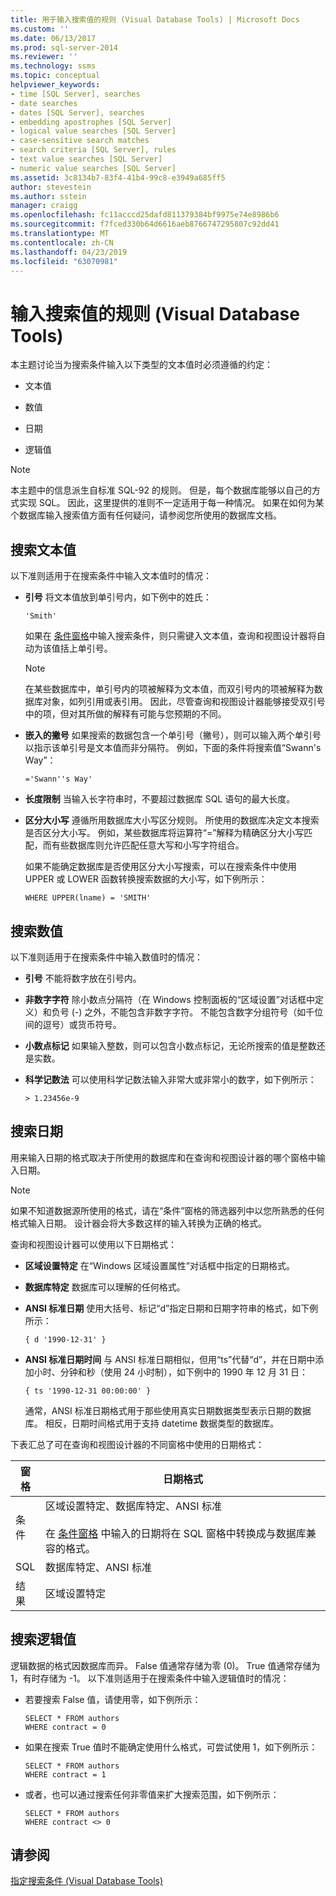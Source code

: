 ```yaml
---
title: 用于输入搜索值的规则 (Visual Database Tools) | Microsoft Docs
ms.custom: ''
ms.date: 06/13/2017
ms.prod: sql-server-2014
ms.reviewer: ''
ms.technology: ssms
ms.topic: conceptual
helpviewer_keywords:
- time [SQL Server], searches
- date searches
- dates [SQL Server], searches
- embedding apostrophes [SQL Server]
- logical value searches [SQL Server]
- case-sensitive search matches
- search criteria [SQL Server], rules
- text value searches [SQL Server]
- numeric value searches [SQL Server]
ms.assetid: 3c8134b7-83f4-41b4-99c8-e3949a685ff5
author: stevestein
ms.author: sstein
manager: craigg
ms.openlocfilehash: fc11acccd25dafd811379384bf9975e74e8986b6
ms.sourcegitcommit: f7fced330b64d6616aeb8766747295807c92dd41
ms.translationtype: MT
ms.contentlocale: zh-CN
ms.lasthandoff: 04/23/2019
ms.locfileid: "63070981"
---
```

# <a name="rules-for-entering-search-values-visual-database-tools"></a>输入搜索值的规则 (Visual Database Tools)
  本主题讨论当为搜索条件输入以下类型的文本值时必须遵循的约定：  
  
-   文本值  
  
-   数值  
  
-   日期  
  
-   逻辑值  
  
> [!NOTE]  
>  本主题中的信息派生自标准 SQL-92 的规则。 但是，每个数据库能够以自己的方式实现 SQL。 因此，这里提供的准则不一定适用于每一种情况。 如果在如何为某个数据库输入搜索值方面有任何疑问，请参阅您所使用的数据库文档。  
  
## <a name="searching-on-text-values"></a>搜索文本值  
 以下准则适用于在搜索条件中输入文本值时的情况：  
  
-   **引号** 将文本值放到单引号内，如下例中的姓氏：  
  
    ```  
    'Smith'  
    ```  
  
     如果在 [条件窗格](visual-database-tools.md)中输入搜索条件，则只需键入文本值，查询和视图设计器将自动为该值括上单引号。  
  
    > [!NOTE]  
    >  在某些数据库中，单引号内的项被解释为文本值，而双引号内的项被解释为数据库对象，如列引用或表引用。 因此，尽管查询和视图设计器能够接受双引号中的项，但对其所做的解释有可能与您预期的不同。  
  
-   **嵌入的撇号** 如果搜索的数据包含一个单引号（撇号），则可以输入两个单引号以指示该单引号是文本值而非分隔符。 例如，下面的条件将搜索值“Swann's Way”：  
  
    ```  
    ='Swann''s Way'  
    ```  
  
-   **长度限制** 当输入长字符串时，不要超过数据库 SQL 语句的最大长度。  
  
-   **区分大小写** 遵循所用数据库大小写区分规则。 所使用的数据库决定文本搜索是否区分大小写。 例如，某些数据库将运算符“=”解释为精确区分大小写匹配，而有些数据库则允许匹配任意大写和小写字符组合。  
  
     如果不能确定数据库是否使用区分大小写搜索，可以在搜索条件中使用 UPPER 或 LOWER 函数转换搜索数据的大小写，如下例所示：  
  
    ```  
    WHERE UPPER(lname) = 'SMITH'  
    ```  
  
## <a name="searching-on-numeric-values"></a>搜索数值  
 以下准则适用于在搜索条件中输入数值时的情况：  
  
-   **引号** 不能将数字放在引号内。  
  
-   **非数字字符** 除小数点分隔符（在 Windows 控制面板的“区域设置”对话框中定义）和负号 (-) 之外，不能包含非数字字符。 不能包含数字分组符号（如千位间的逗号）或货币符号。  
  
-   **小数点标记** 如果输入整数，则可以包含小数点标记，无论所搜索的值是整数还是实数。  
  
-   **科学记数法** 可以使用科学记数法输入非常大或非常小的数字，如下例所示：  
  
    ```  
    > 1.23456e-9  
    ```  
  
## <a name="searching-on-dates"></a>搜索日期  
 用来输入日期的格式取决于所使用的数据库和在查询和视图设计器的哪个窗格中输入日期。  
  
> [!NOTE]  
>  如果不知道数据源所使用的格式，请在“条件”窗格的筛选器列中以您所熟悉的任何格式输入日期。 设计器会将大多数这样的输入转换为正确的格式。  
  
 查询和视图设计器可以使用以下日期格式：  
  
-   **区域设置特定** 在“Windows 区域设置属性”对话框中指定的日期格式。  
  
-   **数据库特定** 数据库可以理解的任何格式。  
  
-   **ANSI 标准日期** 使用大括号、标记“d”指定日期和日期字符串的格式，如下例所示：  
  
    ```  
    { d '1990-12-31' }  
    ```  
  
-   **ANSI 标准日期时间** 与 ANSI 标准日期相似，但用“ts”代替“d”，并在日期中添加小时、分钟和秒（使用 24 小时制），如下例中的 1990 年 12 月 31 日：  
  
    ```  
    { ts '1990-12-31 00:00:00' }  
    ```  
  
     通常，ANSI 标准日期格式用于那些使用真实日期数据类型表示日期的数据库。 相反，日期时间格式用于支持 datetime 数据类型的数据库。  
  
 下表汇总了可在查询和视图设计器的不同窗格中使用的日期格式：  
  
|**窗格**|**日期格式**|  
|--------------|---------------------|  
|条件|区域设置特定、数据库特定、ANSI 标准<br /><br /> 在 [条件窗格](visual-database-tools.md) 中输入的日期将在 SQL 窗格中转换成与数据库兼容的格式。|  
|SQL|数据库特定、ANSI 标准|  
|结果|区域设置特定|  
  
## <a name="searching-on-logical-values"></a>搜索逻辑值  
 逻辑数据的格式因数据库而异。 False 值通常存储为零 (0)。 True 值通常存储为 1，有时存储为 -1。 以下准则适用于在搜索条件中输入逻辑值时的情况：  
  
-   若要搜索 False 值，请使用零，如下例所示：  
  
    ```  
    SELECT * FROM authors  
    WHERE contract = 0  
    ```  
  
-   如果在搜索 True 值时不能确定使用什么格式，可尝试使用 1，如下例所示：  
  
    ```  
    SELECT * FROM authors  
    WHERE contract = 1  
    ```  
  
-   或者，也可以通过搜索任何非零值来扩大搜索范围，如下例所示：  
  
    ```  
    SELECT * FROM authors  
    WHERE contract <> 0  
    ```  
  
## <a name="see-also"></a>请参阅  
 [指定搜索条件 (Visual Database Tools)](specify-search-criteria-visual-database-tools.md)  
  
  
